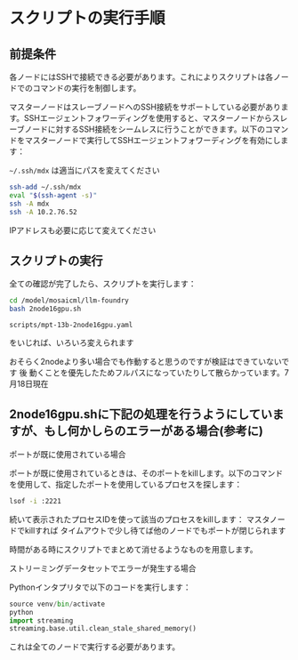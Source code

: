 # スクリプトの実行手順

## 前提条件
各ノードにはSSHで接続できる必要があります。これによりスクリプトは各ノードでのコマンドの実行を制御します。

マスターノードはスレーブノードへのSSH接続をサポートしている必要があります。SSHエージェントフォワーディングを使用すると、マスターノードからスレーブノードに対するSSH接続をシームレスに行うことができます。以下のコマンドをマスターノードで実行してSSHエージェントフォワーディングを有効にします：

`~/.ssh/mdx` は適当にパスを変えてください

```bash
ssh-add ~/.ssh/mdx
eval "$(ssh-agent -s)"
ssh -A mdx
ssh -A 10.2.76.52
```

IPアドレスも必要に応じて変えてください

## スクリプトの実行

全ての確認が完了したら、スクリプトを実行します：

```bash
cd /model/mosaicml/llm-foundry
bash 2node16gpu.sh
```

```
scripts/mpt-13b-2node16gpu.yaml
```
をいじれば、いろいろ変えられます


おそらく2nodeより多い場合でも作動すると思うのですが検証はできていないです
後 動くことを優先したためフルパスになっていたりして散らかっています。7月18日現在 


## 2node16gpu.shに下記の処理を行うようにしていますが、もし何かしらのエラーがある場合(参考に)
ポートが既に使用されている場合

ポートが既に使用されているときは、そのポートをkillします。以下のコマンドを使用して、指定したポートを使用しているプロセスを探します：

```bash
lsof -i :2221
```
続いて表示されたプロセスIDを使って該当のプロセスをkillします：
マスタノードでkillすれば タイムアウトで少し待てば他のノードでもポートが閉じられます

時間がある時にスクリプトでまとめて消せるようなものを用意します。


ストリーミングデータセットでエラーが発生する場合

Pythonインタプリタで以下のコードを実行します：

```python
source venv/bin/activate
python
import streaming
streaming.base.util.clean_stale_shared_memory()
```
これは全てのノードで実行する必要があります。